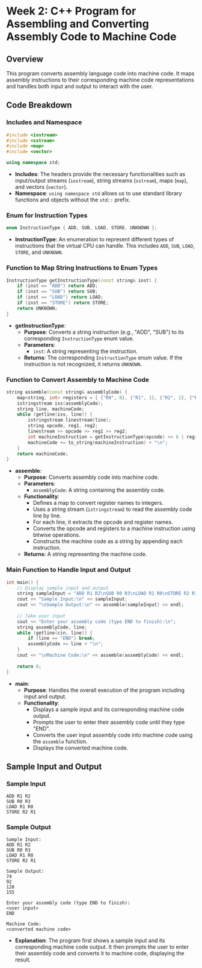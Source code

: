 
# Week 2: C++ Program for Assembling and Converting Assembly Code to Machine Code

## Overview
This program converts assembly language code into machine code. It maps assembly instructions to their corresponding machine code representations and handles both input and output to interact with the user.

## Code Breakdown

### Includes and Namespace
```cpp
#include <iostream>
#include <sstream>
#include <map>
#include <vector>

using namespace std;
```
- **Includes**: The headers provide the necessary functionalities such as input/output streams (`iostream`), string streams (`sstream`), maps (`map`), and vectors (`vector`).
- **Namespace**: `using namespace std` allows us to use standard library functions and objects without the `std::` prefix.

### Enum for Instruction Types
```cpp
enum InstructionType { ADD, SUB, LOAD, STORE, UNKNOWN };
```
- **InstructionType**: An enumeration to represent different types of instructions that the virtual CPU can handle. This includes `ADD`, `SUB`, `LOAD`, `STORE`, and `UNKNOWN`.

### Function to Map String Instructions to Enum Types
```cpp
InstructionType getInstructionType(const string& inst) {
    if (inst == "ADD") return ADD;
    if (inst == "SUB") return SUB;
    if (inst == "LOAD") return LOAD;
    if (inst == "STORE") return STORE;
    return UNKNOWN;
}
```
- **getInstructionType**:
  - **Purpose**: Converts a string instruction (e.g., "ADD", "SUB") to its corresponding `InstructionType` enum value.
  - **Parameters**:
    - `inst`: A string representing the instruction.
  - **Returns**: The corresponding `InstructionType` enum value. If the instruction is not recognized, it returns `UNKNOWN`.

### Function to Convert Assembly to Machine Code
```cpp
string assemble(const string& assemblyCode) {
    map<string, int> registers = { {"R0", 0}, {"R1", 1}, {"R2", 2}, {"R3", 3} };
    istringstream iss(assemblyCode);
    string line, machineCode;
    while (getline(iss, line)) {
        istringstream linestream(line);
        string opcode, reg1, reg2;
        linestream >> opcode >> reg1 >> reg2;
        int machineInstruction = getInstructionType(opcode) << 6 | registers[reg1] << 3 | registers[reg2];
        machineCode += to_string(machineInstruction) + "\n";
    }
    return machineCode;
}
```
- **assemble**:
  - **Purpose**: Converts assembly code into machine code.
  - **Parameters**:
    - `assemblyCode`: A string containing the assembly code.
  - **Functionality**:
    - Defines a map to convert register names to integers.
    - Uses a string stream (`istringstream`) to read the assembly code line by line.
    - For each line, it extracts the opcode and register names.
    - Converts the opcode and registers to a machine instruction using bitwise operations.
    - Constructs the machine code as a string by appending each instruction.
  - **Returns**: A string representing the machine code.

### Main Function to Handle Input and Output
```cpp
int main() {
    // Display sample input and output
    string sampleInput = "ADD R1 R2\nSUB R0 R3\nLOAD R1 R0\nSTORE R2 R1\n";
    cout << "Sample Input:\n" << sampleInput;
    cout << "\nSample Output:\n" << assemble(sampleInput) << endl;
    
    // Take user input
    cout << "Enter your assembly code (type END to finish):\n";
    string assemblyCode, line;
    while (getline(cin, line)) {
        if (line == "END") break;
        assemblyCode += line + "\n";
    }
    cout << "\nMachine Code:\n" << assemble(assemblyCode) << endl;
    
    return 0;
}
```
- **main**:
  - **Purpose**: Handles the overall execution of the program including input and output.
  - **Functionality**:
    - Displays a sample input and its corresponding machine code output.
    - Prompts the user to enter their assembly code until they type "END".
    - Converts the user input assembly code into machine code using the `assemble` function.
    - Displays the converted machine code.

## Sample Input and Output

### Sample Input
```
ADD R1 R2
SUB R0 R3
LOAD R1 R0
STORE R2 R1
```

### Sample Output
```
Sample Input:
ADD R1 R2
SUB R0 R3
LOAD R1 R0
STORE R2 R1

Sample Output:
74
92
128
155

Enter your assembly code (type END to finish):
<user input>
END

Machine Code:
<converted machine code>
```
- **Explanation**: The program first shows a sample input and its corresponding machine code output. It then prompts the user to enter their assembly code and converts it to machine code, displaying the result.